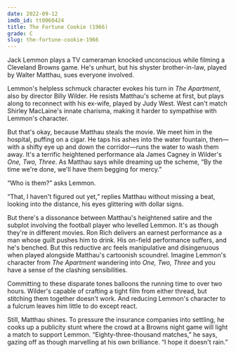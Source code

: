 ```yaml
---
date: 2022-09-12
imdb_id: tt0060424
title: The Fortune Cookie (1966)
grade: C
slug: the-fortune-cookie-1966
---
```


Jack Lemmon plays a TV cameraman knocked unconscious while filming a Cleveland Browns game. He's unhurt, but his shyster brother-in-law, played by Walter Matthau, sues everyone involved.

<!-- end -->

Lemmon's helpless schmuck character evokes his turn in <span data-imdb-id="tt0053604">_The Apartment_</span>, also by director Billy Wilder. He resists Matthau's scheme at first, but plays along to reconnect with his ex-wife, played by Judy West. West can't match Shirley MacLaine's innate charisma, making it harder to sympathise with Lemmon's character.

But that's okay, because Matthau steals the movie. We meet him in the hospital, puffing on a cigar. He taps his ashes into the water fountain, then—with a shifty eye up and down the corridor—runs the water to wash them away. It's a terrific heightened performance ala James Cagney in Wilder's <span data-imdb-id="tt0055256">_One, Two, Three_</span>. As Matthau says while dreaming up the scheme, “By the time we're done, we'll have them begging for mercy.”

“Who is them?” asks Lemmon.

“That, I haven't figured out yet,” replies Matthau without missing a beat, looking into the distance, his eyes glittering with dollar signs.

But there's a dissonance between Matthau's heightened satire and the subplot involving the football player who levelled Lemmon. It's as though they're in different movies. Ron Rich delivers an earnest performance as a man whose guilt pushes him to drink. His on-field performance suffers, and he's benched. But this reductive arc feels manipulative and disingenuous when played alongside Matthau's cartoonish scoundrel. Imagine Lemmon's character from _The Apartment_ wandering into _One, Two, Three_ and you have a sense of the clashing sensibilities.

Committing to these disparate tones balloons the running time to over two hours. Wilder's capable of crafting a tight film from either thread, but stitching them together doesn't work. And reducing Lemmon's character to a fulcrum leaves him little to do except react.

Still, Matthau shines. To pressure the insurance companies into settling, he cooks up a publicity stunt where the crowd at a Browns night game will light a match to support Lemmon. “Eighty-three-thousand matches,” he says, gazing off as though marvelling at his own brilliance. “I hope it doesn't rain.”